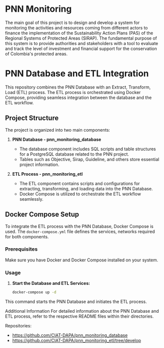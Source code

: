 # PNN Monitoring

The main goal of this project is to design and develop a system for monitoring the activities and resources coming from different actors to finance the implementation of the Sustainability Action Plans (PAS) of the Regional Systems of Protected Areas (SIRAP). The fundamental purpose of this system is to provide authorities and stakeholders with a tool to evaluate and track the level of investment and financial support for the conservation of Colombia's protected areas.

# PNN Database and ETL Integration

This repository combines the PNN Database with an Extract, Transform, Load (ETL) process. The ETL process is orchestrated using Docker Compose, providing seamless integration between the database and the ETL workflow.

## Project Structure

The project is organized into two main components:

1. **PNN Database - pnn_monitoring_database**
   - The database component includes SQL scripts and table structures for a PostgreSQL database related to the PNN project.
   - Tables such as Objective, Sirap, Guideline, and others store essential project information.

2. **ETL Process - pnn_monitoring_etl**
   - The ETL component contains scripts and configurations for extracting, transforming, and loading data into the PNN Database.
   - Docker Compose is utilized to orchestrate the ETL workflow seamlessly.

## Docker Compose Setup

To integrate the ETL process with the PNN Database, Docker Compose is used. The `docker-compose.yml` file defines the services, networks required for both components.

### Prerequisites

Make sure you have Docker and Docker Compose installed on your system.

### Usage

1. **Start the Database and ETL Services:**

   ```bash
   docker-compose up -d

This command starts the PNN Database and initiates the ETL process.

Additional Information
For detailed information about the PNN Database and ETL process, refer to the respective README files within their directories.

Repositories:

  - https://github.com/CIAT-DAPA/pnn_monitoring_database
  - https://github.com/CIAT-DAPA/pnn_monitoring_etl/tree/develop
